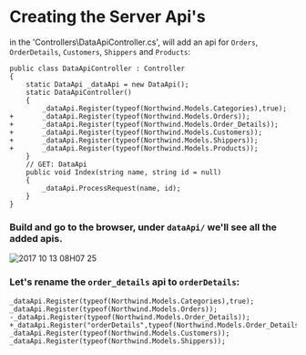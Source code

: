 ﻿# Creating the Server Api's

in the 'Controllers\DataApiController.cs', will add an api for `Orders`, `OrderDetails`, `Customers`, `Shippers` and `Products`:
```csdiff
public class DataApiController : Controller
{
    static DataApi _dataApi = new DataApi();
    static DataApiController()
    {
        _dataApi.Register(typeof(Northwind.Models.Categories),true);
+       _dataApi.Register(typeof(Northwind.Models.Orders));
+       _dataApi.Register(typeof(Northwind.Models.Order_Details));
+       _dataApi.Register(typeof(Northwind.Models.Customers));
+       _dataApi.Register(typeof(Northwind.Models.Shippers));
+       _dataApi.Register(typeof(Northwind.Models.Products));
    }
    // GET: DataApi
    public void Index(string name, string id = null)
    {
        _dataApi.ProcessRequest(name, id);
    }
}
```

### Build and go to the browser, under `dataApi/` we'll see all the added apis.
![2017 10 13 08H07 25](../2017-10-13_08h07_25.gif)
### Let's rename the `order_details` api to `orderDetails`:
```csdiff
_dataApi.Register(typeof(Northwind.Models.Categories),true);
_dataApi.Register(typeof(Northwind.Models.Orders));
-_dataApi.Register(typeof(Northwind.Models.Order_Details));
+_dataApi.Register("orderDetails",typeof(Northwind.Models.Order_Details));
_dataApi.Register(typeof(Northwind.Models.Customers));
_dataApi.Register(typeof(Northwind.Models.Shippers));

```

